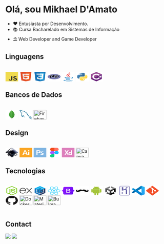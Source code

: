# Olá, sou Mikhael D'Amato

- ❤️ Entusiasta por Desenvolvimento.
- 📚 Cursa Bacharelado em Sistemas de Informação
- ⛱️ Web Developer and Game Developer

## Linguagens

<div style="display: inline_block"><br>
  <img align="center" title="Javascript" height="30" width="40" src="https://raw.githubusercontent.com/devicons/devicon/master/icons/javascript/javascript-original.svg">
  <img align="center" title="HTML5" height="30" width="40" src="https://raw.githubusercontent.com/devicons/devicon/master/icons/html5/html5-original.svg">
  <img align="center" title="CSS3" height="30" width="40" src="https://raw.githubusercontent.com/devicons/devicon/master/icons/css3/css3-original.svg">
  <img align="center" title="PHP" height="30" width="40" src="https://raw.githubusercontent.com/devicons/devicon/master/icons/php/php-original.svg">
  <img align="center" title="Java" height="30" width="40" src="https://raw.githubusercontent.com/devicons/devicon/master/icons/java/java-original.svg">
  <img align="center" title="Python" height="30" width="40" src="https://raw.githubusercontent.com/devicons/devicon/master/icons/python/python-original.svg">
  <img align="center" title="CSharp" height="30" width="40" src="https://raw.githubusercontent.com/devicons/devicon/master/icons/csharp/csharp-original.svg">
</div>

## Bancos de Dados

<div style="display: inline_block"><br>
  <img align="center" title="MongoDB" height="30" width="40" src="https://raw.githubusercontent.com/devicons/devicon/master/icons/mongodb/mongodb-original.svg">
  <img align="center" title="MySQL" height="30" width="40" src="https://raw.githubusercontent.com/devicons/devicon/master/icons/mysql/mysql-original.svg">
  <img align="center" title="Firebase" height="30" width="40" src="https://cdn.jsdelivr.net/gh/devicons/devicon/icons/firebase/firebase-plain.svg" />
</div>

## Design

<div style="display: inline_block"><br>
  <img align="center" title="Inkscape" height="30" width="40" src="https://raw.githubusercontent.com/devicons/devicon/master/icons/inkscape/inkscape-original.svg">
  <img align="center" title="Adobe Ilustrator" height="30" width="40" src="https://raw.githubusercontent.com/devicons/devicon/master/icons/illustrator/illustrator-plain.svg">
  <img align="center" title="Adobe Photoshop" height="30" width="40" src="https://raw.githubusercontent.com/devicons/devicon/master/icons/photoshop/photoshop-plain.svg">
  <img align="center" title="Figma" height="30" width="40" src="https://raw.githubusercontent.com/devicons/devicon/master/icons/figma/figma-original.svg">
  <img align="center" title="Adobe XD" height="30" width="40" src="https://raw.githubusercontent.com/devicons/devicon/master/icons/xd/xd-plain.svg">
  <img align="center" title="Canva" height="30" width="40" src="https://cdn.jsdelivr.net/gh/devicons/devicon/icons/canva/canva-original.svg" />
          
</div>

## Tecnologias

<div style="display: inline_block"><br>
  <img align="center" title="Node.JS" height="30" width="40" src="https://raw.githubusercontent.com/devicons/devicon/master/icons/nodejs/nodejs-original.svg">
  <img align="center" title="Express.JS" height="30" width="40" src="https://raw.githubusercontent.com/devicons/devicon/master/icons/express/express-original.svg">
  <img align="center" title="Sequelize" height="30" width="40" src="https://raw.githubusercontent.com/devicons/devicon/master/icons/sequelize/sequelize-original.svg">
  <img align="center" title="React.JS" height="30" width="40" src="https://raw.githubusercontent.com/devicons/devicon/master/icons/react/react-original.svg">
  <img align="center" title="Bootstrap" height="30" width="40" src="https://raw.githubusercontent.com/devicons/devicon/master/icons/bootstrap/bootstrap-original.svg">
  <img align="center" title="Handlebars" height="30" width="40" src="https://raw.githubusercontent.com/devicons/devicon/master/icons/handlebars/handlebars-original.svg">
  <img align="center" title="Android" height="30" width="40" src="https://raw.githubusercontent.com/devicons/devicon/master/icons/android/android-original.svg">
  <img align="center" title="Unity" height="30" width="40" src="https://raw.githubusercontent.com/devicons/devicon/master/icons/unity/unity-original.svg">
  <img align="center" title="Heroku" height="30" width="40" src="https://raw.githubusercontent.com/devicons/devicon/master/icons/heroku/heroku-original.svg">
  <img align="center" title="Vscode" height="30" width="40" src="https://raw.githubusercontent.com/devicons/devicon/master/icons/vscode/vscode-original.svg">
  <img align="center" title="Git" height="30" width="40" src="https://raw.githubusercontent.com/devicons/devicon/master/icons/git/git-original.svg">
  <img align="center" title="Github" height="30" width="40" src="https://raw.githubusercontent.com/devicons/devicon/master/icons/github/github-original.svg">
  <img align="center" title="Docker" height="30" width="40" src="https://cdn.jsdelivr.net/gh/devicons/devicon/icons/docker/docker-original.svg" />
  <img align="center" title="Material UI" height="30" width="40" src="https://cdn.jsdelivr.net/gh/devicons/devicon/icons/materialui/materialui-original.svg" />
  <img align="center" title="Bulma" height="30" width="40" src="https://cdn.jsdelivr.net/gh/devicons/devicon/icons/bulma/bulma-plain.svg" />        
</div>
<br />

## Contact
<div>
  <a href = "mailto:damato578@gmail.com"><img src="https://img.shields.io/badge/-Gmail-1616ff?style=for-the-badge&logo=gmail&logoColor=white" target="_blank"></a>
  <a href = "https://br.linkedin.com/in/mikhael-d-amato-127750191?trk=people_directory"><img src="https://img.shields.io/badge/LinkedIn-0077B5?style=for-the-badge&logo=linkedin&logoColor=white" target="_blank"></a>
</div>

